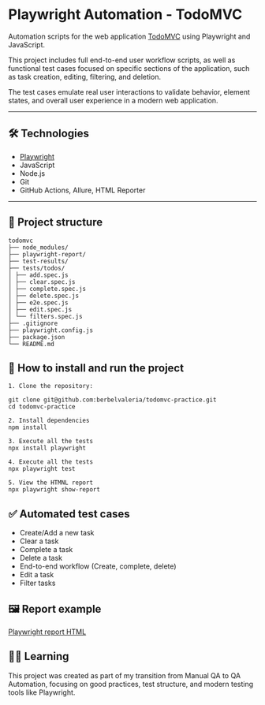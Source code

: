 # Playwright Automation - TodoMVC

Automation scripts for the web application [TodoMVC](http://todomvc.com/) using Playwright and JavaScript.

This project includes full end-to-end user workflow scripts, as well as functional test cases focused on specific sections of the application, such as task creation, editing, filtering, and deletion.

The test cases emulate real user interactions to validate behavior, element states, and overall user experience in a modern web application.

---

## 🛠️ Technologies 

- [Playwright](https://playwright.dev/)
- JavaScript
- Node.js
- Git
- GitHub Actions, Allure, HTML Reporter

---

## 📁 Project structure

```
todomvc
├── node_modules/
├── playwright-report/
├── test-results/
├── tests/todos/
│ ├── add.spec.js
│ ├── clear.spec.js
│ ├── complete.spec.js
│ ├── delete.spec.js
│ ├── e2e.spec.js
│ ├── edit.spec.js
│ └── filters.spec.js
├── .gitignore
├── playwright.config.js
├── package.json
└── README.md
```

## 🚀 How to install and run the project

```
1. Clone the repository:

git clone git@github.com:berbelvaleria/todomvc-practice.git
cd todomvc-practice

2. Install dependencies 
npm install  

3. Execute all the tests  
npx install playwright

4. Execute all the tests  
npx playwright test

5. View the HTMNL report 
npx playwright show-report
```


## ✅ Automated test cases

- Create/Add a new task
- Clear a task
- Complete a task
- Delete a task
- End-to-end workflow (Create, complete, delete)
- Edit a task
- Filter tasks



## 🖼️ Report example

[Playwright report HTML](https://github.com/berbelvaleria/todomvc-practice/blob/main/screenshots/playwright-report.png) 



## 👨‍💻 Learning

This project was created as part of my transition from Manual QA to QA Automation, focusing on good practices, test structure, and modern testing tools like Playwright. 
